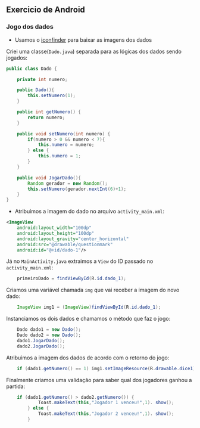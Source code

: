 ## Exercicio de Android

### Jogo dos dados

- Usamos o [iconfinder](https://www.iconfinder.com/) para baixar as imagens dos dados

Criei uma classe(`Dado.java`) separada para as lógicas dos dados sendo jogados: 

``` java
public class Dado {

    private int numero;

    public Dado(){
        this.setNumero(1);
    }

    public int getNumero() {
        return numero;
    }

    public void setNumero(int numero) {
        if(numero > 0 && numero < 7){
            this.numero = numero;
        } else {
            this.numero = 1;
        }
    }

    public void JogarDado(){
        Random gerador = new Random();
        this.setNumero(gerador.nextInt(6)+1);
    }
}
```

- Atribuimos a imagem do dado no arquivo `activity_main.xml`:

``` xml
<ImageView
    android:layout_width="100dp"
    android:layout_height="100dp"
    android:layout_gravity="center_horizontal"
    android:src="@drawable/questionmark"
    android:id="@+id/dado-1"/>
```

Já no `MainActivity.java` extraimos a `View` do ID passado no `activity_main.xml`: 

``` java
    primeiroDado = findViewById(R.id.dado_1);
``` 

Criamos uma variável chamada `img` que vai receber a imagem do novo dado: 

``` java
    ImageView img1 = (ImageView)findViewById(R.id.dado_1);
```

Instanciamos os dois dados e chamamos o método que faz o jogo: 

``` java
    Dado dado1 = new Dado();
    Dado dado2 = new Dado();
    dado1.JogarDado();
    dado2.JogarDado();
```

Atribuimos a imagem dos dados de acordo com o retorno do jogo: 

``` java
    if (dado1.getNumero() == 1) img1.setImageResource(R.drawable.dice1);
```

Finalmente criamos uma validação para saber qual dos jogadores ganhou a partida: 

``` java
    if (dado1.getNumero() > dado2.getNumero()) {
            Toast.makeText(this,"Jogador 1 venceu!",1). show();
        } else {
            Toast.makeText(this,"Jogador 2 venceu!",1). show();
        }
```